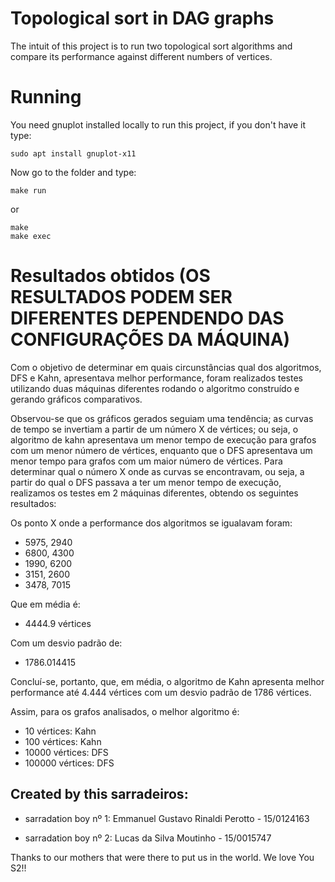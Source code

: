 # Topological sort in DAG graphs

The intuit of this project is to run two topological sort algorithms and compare its performance against different numbers of vertices.

# Running

You need gnuplot installed locally to run this project, if you don't have it type:

```
sudo apt install gnuplot-x11
```

Now go to the folder and type:

```
make run
```

or

```
make
make exec
```

# Resultados obtidos (OS RESULTADOS PODEM SER DIFERENTES DEPENDENDO DAS CONFIGURAÇÕES DA MÁQUINA)

Com o objetivo de determinar em quais circunstâncias qual dos algoritmos, DFS e Kahn, apresentava melhor performance, foram realizados testes utilizando duas máquinas diferentes rodando o algoritmo construído e gerando gráficos comparativos.

Observou-se que os gráficos gerados seguiam uma tendência; as curvas de tempo se invertiam a partir de um número X de vértices; ou seja, o algoritmo de kahn apresentava um menor tempo de execução para grafos com um menor número de vértices, enquanto que o DFS apresentava um menor tempo para grafos com um maior número de vértices. Para determinar qual o número X onde as curvas se encontravam, ou seja, a partir do qual o DFS passava a ter um menor tempo de execução, realizamos os testes em 2 máquinas diferentes, obtendo os seguintes resultados:

Os ponto X onde a performance dos algoritmos se igualavam foram:

* 5975, 2940
* 6800, 4300
* 1990, 6200
* 3151, 2600
* 3478, 7015

Que em média é:

* 4444.9 vértices

Com um desvio padrão de:

* 1786.014415

Concluí-se, portanto, que, em média, o algoritmo de Kahn apresenta melhor performance até 4.444 vértices com um desvio padrão de 1786 vértices.

Assim, para os grafos analisados, o melhor algoritmo é:

* 10 vértices: Kahn
* 100 vértices: Kahn
* 10000 vértices: DFS
* 100000 vértices: DFS

## Created by this sarradeiros:

* sarradation boy nº 1: Emmanuel Gustavo Rinaldi Perotto - 15/0124163

* sarradation boy nº 2: Lucas da Silva Moutinho - 15/0015747

Thanks to our mothers that were there to put us in the world. We love You S2!!

